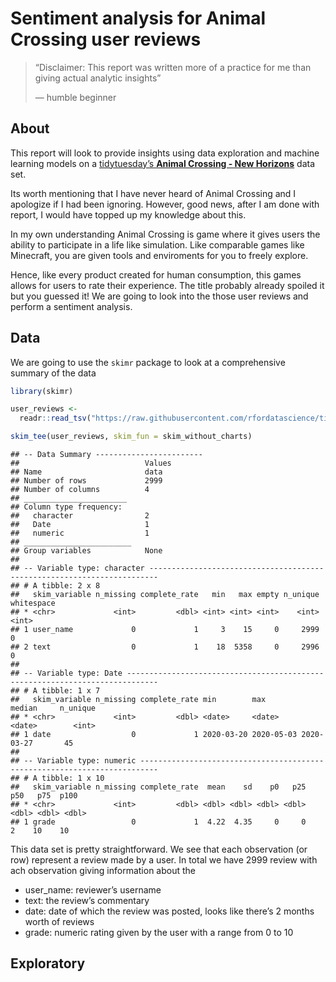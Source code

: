 Sentiment analysis for Animal Crossing user reviews
================

> “Disclaimer: This report was written more of a practice for me than
> giving actual analytic insights”
> 
> — humble beginner

## About

This report will look to provide insights using data exploration and
machine learning models on a [tidytuesday’s **Animal Crossing - New
Horizons**](https://github.com/rfordatascience/tidytuesday/tree/master/data/2020/2020-05-05)
data set.

Its worth mentioning that I have never heard of Animal Crossing and I
apologize if I had been ignoring. However, good news, after I am done
with report, I would have topped up my knowledge about this.

In my own understanding Animal Crossing is game where it gives users the
ability to participate in a life like simulation. Like comparable games
like Minecraft, you are given tools and enviroments for you to freely
explore.

Hence, like every product created for human consumption, this games
allows for users to rate their experience. The title probably already
spoiled it but you guessed it\! We are going to look into the those user
reviews and perform a sentiment analysis.

## Data

We are going to use the `skimr` package to look at a comprehensive
summary of the data

``` r
library(skimr)

user_reviews <- 
  readr::read_tsv("https://raw.githubusercontent.com/rfordatascience/tidytuesday/master/data/2020/2020-05-05/user_reviews.tsv")

skim_tee(user_reviews, skim_fun = skim_without_charts)
```

    ## -- Data Summary ------------------------
    ##                            Values
    ## Name                       data  
    ## Number of rows             2999  
    ## Number of columns          4     
    ## _______________________          
    ## Column type frequency:           
    ##   character                2     
    ##   Date                     1     
    ##   numeric                  1     
    ## ________________________         
    ## Group variables            None  
    ## 
    ## -- Variable type: character ------------------------------------------------------------------------
    ## # A tibble: 2 x 8
    ##   skim_variable n_missing complete_rate   min   max empty n_unique whitespace
    ## * <chr>             <int>         <dbl> <int> <int> <int>    <int>      <int>
    ## 1 user_name             0             1     3    15     0     2999          0
    ## 2 text                  0             1    18  5358     0     2996          0
    ## 
    ## -- Variable type: Date -----------------------------------------------------------------------------
    ## # A tibble: 1 x 7
    ##   skim_variable n_missing complete_rate min        max        median     n_unique
    ## * <chr>             <int>         <dbl> <date>     <date>     <date>        <int>
    ## 1 date                  0             1 2020-03-20 2020-05-03 2020-03-27       45
    ## 
    ## -- Variable type: numeric --------------------------------------------------------------------------
    ## # A tibble: 1 x 10
    ##   skim_variable n_missing complete_rate  mean    sd    p0   p25   p50   p75  p100
    ## * <chr>             <int>         <dbl> <dbl> <dbl> <dbl> <dbl> <dbl> <dbl> <dbl>
    ## 1 grade                 0             1  4.22  4.35     0     0     2    10    10

This data set is pretty straightforward. We see that each observation
(or row) represent a review made by a user. In total we have 2999 review
with ach observation giving information about the

  - user\_name: reviewer’s username
  - text: the review’s commentary
  - date: date of which the review was posted, looks like there’s 2
    months worth of reviews
  - grade: numeric rating given by the user with a range from 0 to 10

## Exploratory

